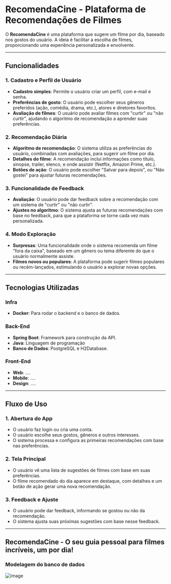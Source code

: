 # **RecomendaCine - Plataforma de Recomendações de Filmes**

O **RecomendaCine** é uma plataforma que sugere um filme por dia, baseado nos gostos do usuário. A ideia é facilitar a escolha de filmes, proporcionando uma experiência personalizada e envolvente.

---

## **Funcionalidades**

### **1. Cadastro e Perfil de Usuário**
- **Cadastro simples**: Permite o usuário criar um perfil, com e-mail e senha.
- **Preferências de gosto**: O usuário pode escolher seus gêneros preferidos (ação, comédia, drama, etc.), atores e diretores favoritos.
- **Avaliação de filmes**: O usuário pode avaliar filmes com "curtir" ou "não curtir", ajudando o algoritmo de recomendação a aprender suas preferências.

### **2. Recomendação Diária**
- **Algoritmo de recomendação**: O sistema utiliza as preferências do usuário, combinadas com avaliações, para sugerir um filme por dia.
- **Detalhes do filme**: A recomendação inclui informações como título, sinopse, trailer, elenco, e onde assistir (Netflix, Amazon Prime, etc.).
- **Botões de ação**: O usuário pode escolher "Salvar para depois", ou "Não gostei" para ajustar futuras recomendações.
 
### **3. Funcionalidade de Feedback**
- **Avaliação**: O usuário pode dar feedback sobre a recomendação com um sistema de "curtir" ou "não curtir".
- **Ajustes no algoritmo**: O sistema ajusta as futuras recomendações com base no feedback, para que a plataforma se torne cada vez mais personalizada.

### **4. Modo Exploração**
- **Surpresas**: Uma funcionalidade onde o sistema recomenda um filme "fora da caixa", baseado em um gênero ou tema diferente do que o usuário normalmente assiste.
- **Filmes novos ou populares**: A plataforma pode sugerir filmes populares ou recém-lançados, estimulando o usuário a explorar novas opções.

---

## **Tecnologias Utilizadas**
### **Infra**
- **Docker**: Para rodar o backend e o banco de dados.

### **Back-End**
- **Spring Boot**: Framework para construção da API.
- **Java**: Linguagem de programação
- **Banco de Dados**: PostgreSQL e H2Database.

### **Front-End**
- **Web**: ....
- **Mobile**: ....
- **Design**: ....

---

## **Fluxo de Uso**

### **1. Abertura do App**
- O usuário faz login ou cria uma conta.  
- O usuário escolhe seus gostos, gêneros e outros interesses.
- O sistema processa e configura as primeiras recomendações com base nas preferências.

### **2. Tela Principal**
- O usuário vê uma lista de sugestões de filmes com base em suas preferências.
- O filme recomendado do dia aparece em destaque, com detalhes e um botão de ação gerar uma nova recomendação.

### **3. Feedback e Ajuste**
- O usuário pode dar feedback, informando se gostou ou não da recomendação.
- O sistema ajusta suas próximas sugestões com base nesse feedback.

---

**RecomendaCine** - O seu guia pessoal para filmes incríveis, um por dia!
---
### **Modelagem do banco de dados**

![image](https://github.com/user-attachments/assets/df8ad70f-c0d6-4d3a-a871-3457380f8cb6)
